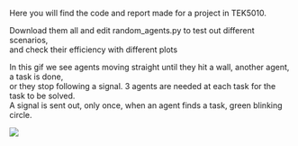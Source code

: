Here you will find the code and report made for a project in TEK5010.  

Download them all and edit random_agents.py to test out different scenarios,  
and check their efficiency with different plots  
  
In this gif we see agents moving straight until they hit a wall, another agent, a task is done,  
or they stop following a signal. 3 agents are needed at each task for the task to be solved.  
A signal is sent out, only once, when an agent finds a task, green blinking circle.

![](agent_a.gif)
